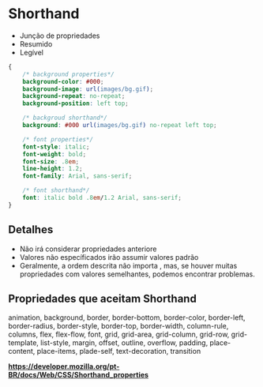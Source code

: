 # Shorthand

* Junção de propriedades
* Resumido
* Legível

```css
{
    /* background properties*/
    background-color: #000;
    background-image: url(images/bg.gif);
    background-repeat: no-repeat;
    background-position: left top;

    /* backgroud shorthand*/
    background: #000 url(images/bg.gif) no-repeat left top;

    /* font properties*/
    font-style: italic;
    font-weight: bold;
    font-size: .8em;
    line-height: 1.2;
    font-family: Arial, sans-serif;

    /* font shorthand*/
    font: italic bold .8em/1.2 Arial, sans-serif;
}

```

## Detalhes

* Não irá considerar propriedades anteriore
* Valores não específicados irão assumir valores padrão
* Geralmente, a ordem descrita não importa , mas, se houver muitas propriedades com valores semelhantes, podemos encontrar problemas.

## Propriedades que aceitam Shorthand

animation, background, border, border-bottom, border-color, border-left, border-radius, border-style, border-top, border-width, column-rule, columns, flex, flex-flow, font, grid, grid-area, grid-column, grid-row, grid-template, list-style, margin, offset, outline, overflow, padding, place-content, place-items, plade-self, text-decoration, transition

**https://developer.mozilla.org/pt-BR/docs/Web/CSS/Shorthand_properties**